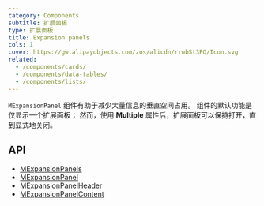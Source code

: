 ```yaml
---
category: Components
subtitle: 扩展面板
type: 扩展面板
title: Expansion panels
cols: 1
cover: https://gw.alipayobjects.com/zos/alicdn/rrwbSt3FQ/Icon.svg
related:
  - /components/cards/
  - /components/data-tables/
  - /components/lists/
---
```


`MExpansionPanel` 组件有助于减少大量信息的垂直空间占用。 组件的默认功能是仅显示一个扩展面板； 然而，使用 **Multiple** 属性后，扩展面板可以保持打开，直到显式地关闭。

## API

- [MExpansionPanels](/docs/api/MExpansionPanels)
- [MExpansionPanel](/docs/api/MExpansionPanel)
- [MExpansionPanelHeader](/docs/api/MExpansionPanelHeader)
- [MExpansionPanelContent](/docs/api/MExpansionPanelContent)
